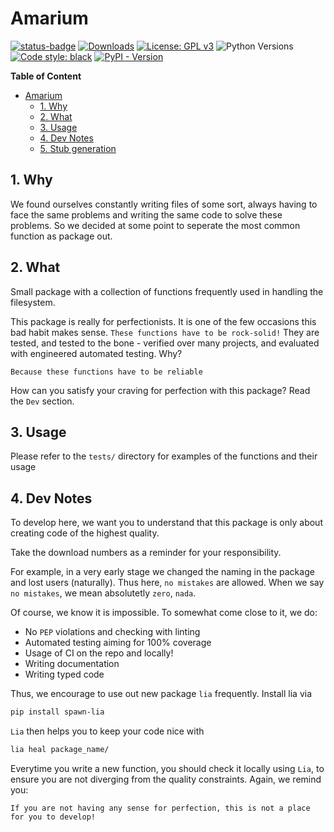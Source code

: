 # Amarium

[![status-badge](https://ci.codeberg.org/api/badges/cap_jmk/amarium/status.svg)](https://ci.codeberg.org/cap_jmk/amarium)
[![Downloads](https://static.pepy.tech/personalized-badge/amarium?period=total&units=international_system&left_color=orange&right_color=blue&left_text=Downloads)](https://pepy.tech/project/amarium)
[![License: GPL v3](https://img.shields.io/badge/License-GPL_v3-blue.svg)](https://www.gnu.org/licenses/gpl-3.0)
![Python Versions](https://img.shields.io/badge/python-3.8%20%7C%203.9%20%7C%203.10%20%7C%203.11%20%7C-blue)
<a href="https://github.com/psf/black"><img alt="Code style: black" src="https://img.shields.io/badge/code%20style-black-000000.svg"></a>
[![PyPI - Version](https://img.shields.io/pypi/v/amarium.svg)](https://pypi.org/project/amarium)

**Table of Content**

<!-- TOC -->
- [Amarium](#amarium)
  - [1. Why](#1-why)
  - [2. What](#2-what)
  - [3. Usage](#3-usage)
  - [4. Dev Notes](#4-dev-notes)
  - [5. Stub generation](#5-stub-generation)
<!-- /TOC -->

## 1. Why

We found ourselves constantly writing files of some sort, always having to face the same problems and writing the same code to solve these problems. So we decided at some point to seperate the most common function as package out.

## 2. What

Small package with a collection of functions frequently used in handling the filesystem.

This package is really for perfectionists. It is one of the few occasions this bad habit makes sense. `These functions have to be rock-solid!` They are tested, and tested to the bone  - verified over many projects, and evaluated with engineered automated testing. Why?

`Because these functions have to be reliable`

How can you satisfy your craving for perfection with this package? Read the `Dev` section.

## 3. Usage

Please refer to the `tests/` directory for examples of the functions and their usage

## 4. Dev Notes

To develop here, we want you to understand that this package is only about creating code of the highest quality.  

Take the download numbers as a reminder for your responsibility.

For example, in a very early stage we changed the naming in the package and lost users (naturally). Thus here, `no mistakes` are allowed. When we say `no mistakes`, we mean absolutetly `zero`, `nada`.

Of course, we know it is impossible. To somewhat come close to it, we do:

- No `PEP` violations and checking with linting
- Automated testing aiming for 100% coverage
- Usage of CI on the repo and locally!
- Writing documentation
- Writing typed code

Thus, we encourage to use out new package `lia` frequently.
Install lia via

```bash
pip install spawn-lia
```

`Lia` then helps you to keep your code nice with

```bash
lia heal package_name/
```

Everytime you write a new function, you should check it locally using `Lia`, to ensure you are not diverging from the quality constraints. Again, we remind you:

`If you are not having any sense for perfection, this is not a place for you to develop!`

